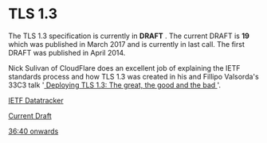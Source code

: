 # TLS 1.3

The TLS 1.3 specification is currently in **DRAFT** . The current DRAFT is **19** which was published in March 2017 and is currently in last call. The first DRAFT was published in April 2014.

Nick Sulivan of CloudFlare does an excellent job of explaining the IETF standards process and how TLS 1.3 was created in his and Fillipo Valsorda's 33C3 talk '[ Deploying TLS 1.3: The great, the good and the bad ](https://media.ccc.de/v/33c3-8348-deploying_tls_1_3_the_great_the_good_and_the_bad)'.

[IETF Datatracker](https://datatracker.ietf.org/doc/draft-ietf-tls-tls13/)

[Current Draft](https://tlswg.github.io/tls13-spec/)

[36:40 onwards](https://media.ccc.de/v/33c3-8348-deploying_tls_1_3_the_great_the_good_and_the_bad#video&t=2204)